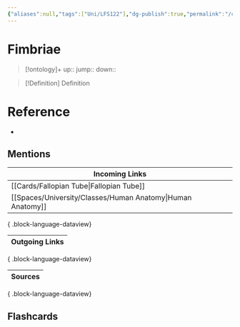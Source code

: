 ```yaml
---
{"aliases":null,"tags":["Uni/LFS122"],"dg-publish":true,"permalink":"/cards/fimbriae/","dgPassFrontmatter":true}
---
```


# Fimbriae

> [!ontology]+
> up:: 
> jump:: 
> down:: 

> [!Definition] Definition

# Reference

- 

## Mentions

| Incoming Links                                                |
| ------------------------------------------------------------- |
| [[Cards/Fallopian Tube\|Fallopian Tube]]                   |
| [[Spaces/University/Classes/Human Anatomy\|Human Anatomy]] |

{ .block-language-dataview}

| Outgoing Links |
| -------------- |

{ .block-language-dataview}

| Sources |
| ------- |

{ .block-language-dataview}

## Flashcards